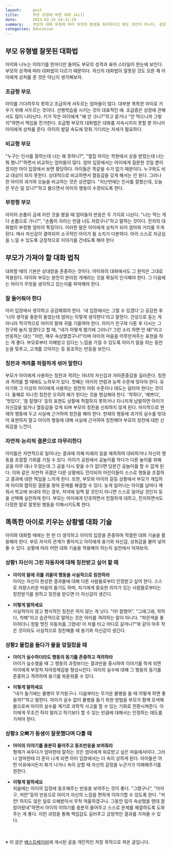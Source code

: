 ```yaml
---
layout:     post
title:      부모 유형에 따른 대화 skill
date:       2013-02-15 14:31:19
summary:    부모의 대화 유형에 따라 아이의 평생을 좌우한다고 해도 과언이 아니다. 같은 상황이라도 아이의 마음을 잘 이해하여 대화로 끝나는 부모가 있는가 하면, 목소리가 커지면서 아이를 울상 짓게 만드는 부모가 있다. 부모 유형별, 상황별 대화법 가이드.
categories: Education
---
```


## 부모 유형별 잘못된 대화법

아이와 나누는 이야기를 한마디만 들어도 부모의 성격과 육아 스타일이 한눈에 보인다. 부모의 성격에 따라 대화법이 다르기 때문이다. 자신의 대화법이 잘못된 것도 모른 채 아이에게 상처를 준 것은 아닌지 생각해보자.


### 조급형 부모

아이를 기다려주지 못하고 조급하게 서두르는 엄마들이 많다. 대부분 똑똑한 아이로 키우기 위해 서두르는 것이다. 선행학습을 시키는 것이 대표적인 예. 조급증은 성장에 관해서도 많이 나타난다. 키가 작은 아이에게 "왜 안 크니?"하고 묻거나 "안 먹으니까 그렇지"하면서 책임을 전가한다. 조급형 부모의 대화법은 대화를 지속시키지 못할 뿐 아니라 아이에게 상처를 준다. 아이의 발달 속도에 맞춰 기다리는 자세가 필요하다.


### 비교형 부모

"누구는 인사를 잘하는데 너는 왜 못하니?", "옆집 아이는 학원에서 상을 받았는데 너는 뭐 했니?"하면서 비교하는 엄마들이 많다. 엄마 입장에서는 아이에게 질문한 것일 뿐이겠지만 아이 입장에서 보면 황당하다. 아이들은 똑같을 수가 없기 때문이다. 누구와도 비교 대상이 되지 못한다. 상대적으로 비교하면서 열등감을 갖게 해서는 안 된다. 그러나 한 아이의 과거와 오늘을 비교하는 것은 상관없다. "지난번에는 인사를 잘했는데, 오늘은 무슨 일 있니?"하고 물으면서 아이의 행동이 수정되도록 한다.


### 부정형 부모

아이의 손톱이 금세 자란 것을 봤을 때 엄마들의 반응은 두 가지로 나뉜다. "너는 먹는 게 다 손톱으로 가니?", "손톱이 자라는 만큼 너도 자랐구나"하고 말하는 것이다. 전자의 대화법이 부정형 엄마의 특징이다. 이러한 말은 아이에게 상처가 되어 엄마와 거리를 두게 된다. 매사 자신감이 결여되어 소극적인 아이가 될 소지가 다분하다. 아이 스스로 자긍심을 느낄 수 있도록 긍정적으로 이야기를 건네도록 해야 한다



## 부모가 가져야 할 대화 법칙

대화할 때의 기본은 상대방을 존중하는 것이다. 아이와의 대화에서도 그 원칙은 그대로 적용된다. 아이와 부모는 완전히 분리된 개체라는 것을 확실히 인식해야 한다. 그 다음에는 아이가 무엇을 생각하고 있는지를 파악해야 한다.


### 잘 들어줘야 한다

아이 입장에서 생각하고 공감해줘야 한다. '네 입장에서는 그럴 수 있겠다'고 공감한 후 '너의 생각을 충분히 들었는데 엄마는 이렇게 생각한다'라고 말한다. 건성으로 듣는 게 아니라 적극적으로 아이의 말에 귀를 기울여야 한다. 아이가 친구와 다툰 후 다시는 그 친구와 놀지 않겠다고 할 때, "네가 어떻게 했기에 그러니? 그런 소리 하면 안 돼!"라고 반응하는 대신 "저런, 매우 속상했겠구나!"라며 아이의 마음을 어루만져주는 표현을 하는 게 좋다. 부모로부터 이해받고 있다는 느낌을 가질 수 있도록 아이가 말을 하는 동안 눈을 맞추고, 고개를 끄덕이는 등 동조하는 반응을 보인다.


### 칭찬과 격려를 적절하게 섞어 말한다

부모가 아이에게 사용하는 칭찬과 격려는 자녀의 자신감과 자아존중감을 길러준다. 칭찬과 격려를 할 때에도 노하우가 있다. 첫째는 아이의 연령과 능력 수준에 맞아야 한다. 유아기와 그 이상의 아이에게 사용하는 칭찬의 어휘 수준이나 태도는 달라야 한다는 것이다. 둘째로 지나친 칭찬은 오히려 해가 된다는 것을 명심해야 한다. '착하다', '예쁘다', '멋있다', '참 잘했다' 등의 표현도 상황에 적절하지 못하거나 지나치게 남발하면 아이가 자신감을 잃거나 열등감을 갖게 되며 부모의 칭찬을 신뢰하지 않게 된다. 마지막으로 현재의 행동에 두고 사실에 근거하여 칭찬을 해야 한다. 현재의 행동에 과거의 실수를 빗대어 표현하지 말고 아이의 행동에 대해 사실에 근거하여 칭찬해야 부모의 칭찬에 대한 신뢰감을 느낀다.


### 자연적·논리적 결론으로 마무리한다

아이들은 자연적으로 일어나는 결과에 의해 미래의 일을 예측하여 대비하거나 자신의 행동을 조절할 기회를 가질 수 있다. 아이가 공원에서 공놀이를 하다가 다른 놀이를 위해 공을 아무 데나 두었는데 그 공을 다시 찾을 수가 없다면 당분간 공놀이를 할 수 없게 된다. 이와 같은 자연적 귀결은 다른 상황에도 전이되어 어린이들이 스스로 행동을 조절하고 결과에 대한 책임을 느끼게 한다. 또한, 부모와 아이의 갈등 상황에서 부모가 개입하여 아이와 합의된 결론을 찾아 문제를 해결할 수 있다. 늦게 일어나는 아이를 날마다 깨워서 학교에 보내야 하는 경우, 저녁에 일찍 잘 것인지 아니면 스스로 일어날 것인지 등을 선택해 실천하게 한다. 부모는 아이에게 단호하면서 친절하게 대하고, 진지하면서도 다정한 말로 잘못된 행동을 이해시키도록 한다.



## 똑똑한 아이로 키우는 상황별 대화 기술

아이와 대화할 때에는 한 번 더 생각하고 아이의 입장을 존중하여 적절한 대화 기술을 활용해야 한다. 부모 자식의 관계가 좋아지고 아이에게 용기와 자신감, 성취감을 불어 넣어줄 수 있다. 상황에 따라 어떤 대화 기술을 적용해야 하는지 실전에서 익혀보자.


### 상황1 자신이 그린 자동차에 대해 칭찬받고 싶어 할 때

* **아이의 말에 귀를 귀울여 행동을 사실적으로 칭찬하라**        
아이는 자신이 완성한 결과물에 대해 다른 사람들로부터 인정받고 싶어 한다. 스스로 자랑스러운 마음이 들기도 하며, 자기에게 중요한 의미가 있는 사람들로부터는 칭찬받기를 원하고 칭찬을 받으면 더 자신감이 생긴다.

* **이렇게 말하세요**       
사실적이지 않고 형식적인 칭찬은 하지 않는 게 낫다. "아! 잘했어", "그래그래, 착하다, 착해"라고 습관적으로 말하는 것은 아이를 격려하는 말이 아니다. "파란색을 좋아하더니 정말 멋진 자동차를 그렸네! 이 차를 타고 어디로 갈까나?"와 같이 아주 작은 것이라도 사실적으로 칭찬해줄 때 용기와 자신감이 생긴다.


### 상황2 물컵을 들다가 물을 엎질렀을 때

* **아이가 실수하더라도 행동의 동기를 존중하고 격려하라**       
아이가 실수했을 때 그 행동의 과정보다는 결과만을 중시하여 이야기를 하게 되면 아이에게 부정적 자아정체감을 형성시킨다. 아이의 실수에 대해 그 행동의 동기를 존중하고 격려하여 용기를 북돋워줄 수 있다.

* **이렇게 말하세요**       
"네가 들기에는 물병이 무거웠구나. 다음부터는 무거운 물병을 들 때 어떻게 하면 좋을까?"하고 말한다. 아이가 실수 없이 물병을 들기 위한 방법을 부모가 함께 모색해봄으로써 아이의 실수를 계기로 과학적 사고를 할 수 있는 기회로 전환시켜준다. 아이에게 무조건 하지 말라고 하기보다 할 수 있는 만큼에 대해서는 인정하는 태도를 가져야 한다.


### 상황3 오빠가 동생이 잘못했다며 다툴 때

* **아이의 이야기를 충분히 들어주고 동조반응을 보여줘라**       
형제가 싸우다가 엄마한테 말하는 것은 엄마에게 위로받고 싶은 마음에서이다. 그러나 엄마한테 더 혼이 나게 되면 아이 입장에서는 더 속이 상하게 된다. 아이들은 어떤 이유에서든지 화가 나거나 속이 상할 때 자신의 감정을 누군가가 이해해주기를 원한다.

* **이렇게 말하세요**       
처음에는 아이의 입장에 동조해주는 반응을 보여주는 것이 좋다. "그랬구나", "아이구, 저런"등의 반응으로 아이가 자신의 느낌을 편하게 이야기할 수 있도록 한다. "저런! 하지도 않은 일로 오해받아서 무척 억울하겠구나. 그동안 많이 속상했을 텐데 잘 참아왔네"하면서 아이의 이야기를 충분히 들어주고 스스로 문제를 해결하도록 도와주는 게 좋다. 이런 과정을 통해 책임감도 길러주고 긍정적인 결과를 가져올 수 있다. 



<br /><br />
※ 이 글은 [베스트베이비](http://www.ibestbaby.co.kr)에 게시된 글을 개인적인 저장 목적으로 퍼온 글입니다.